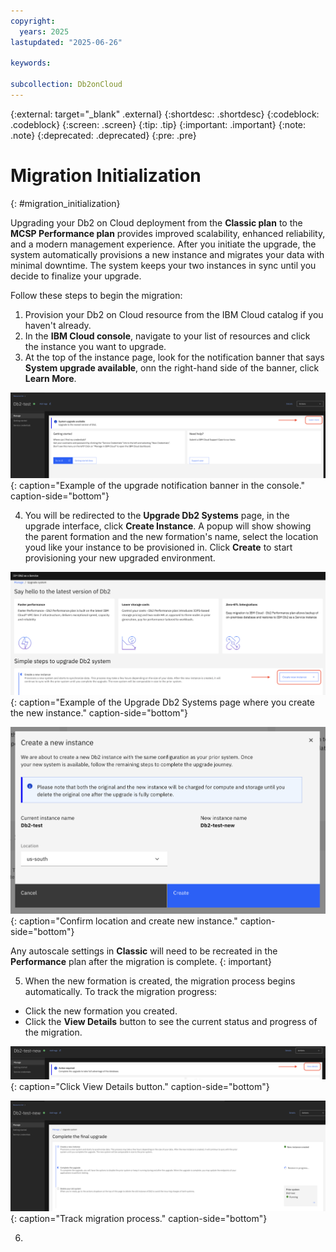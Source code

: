 ```yaml
---
copyright:
  years: 2025
lastupdated: "2025-06-26"

keywords:

subcollection: Db2onCloud
---
```



{:external: target="_blank" .external}
{:shortdesc: .shortdesc}
{:codeblock: .codeblock}
{:screen: .screen}
{:tip: .tip}
{:important: .important}
{:note: .note}
{:deprecated: .deprecated}
{:pre: .pre}

# Migration Initialization
{: #migration_initialization}

Upgrading your Db2 on Cloud deployment from the **Classic plan** to the **MCSP Performance plan** provides improved scalability, enhanced reliability, and a modern management experience. After you initiate the upgrade, the system automatically provisions a new instance and migrates your data with minimal downtime. The system keeps your two instances in sync until you decide to finalize your upgrade.

Follow these steps to begin the migration:


1. Provision your Db2 on Cloud resource from the IBM Cloud catalog if you haven't already.
2. In the **IBM Cloud console**, navigate to your list of resources and click the instance you want to upgrade.
3. At the top of the instance page, look for the notification banner that says **System upgrade available**, onn the right-hand side of the banner, click **Learn More**.

![System upgrade notification banner example](images/migration_learn_more.png){: caption="Example of the upgrade notification banner in the console." caption-side="bottom"}

4. You will be redirected to the **Upgrade Db2 Systems** page, in the upgrade interface, click **Create Instance**. A popup will show showing the parent formation and the new formation's name, select the location youd like your instance to be provisioned in. Click **Create** to start provisioning your new upgraded environment.

![Upgrade Db2 Systems page example](images/migration_create_new_instance.png){: caption="Example of the Upgrade Db2 Systems page where you create the new instance." caption-side="bottom"}

![Create Instance Confirm](images/migration_create_confirm.png){: caption="Confirm location and create new instance." caption-side="bottom"}

Any autoscale settings in **Classic** will need to be recreated in the **Performance** plan after the migration is complete.
{: important}

5. When the new formation is created, the migration process begins automatically. To track the migration progress:

- Click the new formation you created.
- Click the **View Details** button to see the current status and progress of the migration.

![Migration view details button](images/migration_view_details.png){: caption="Click View Details button." caption-side="bottom"}

![Migration track migration process](images/migration_complete_restore.png){: caption="Track migration process." caption-side="bottom"}

6.
